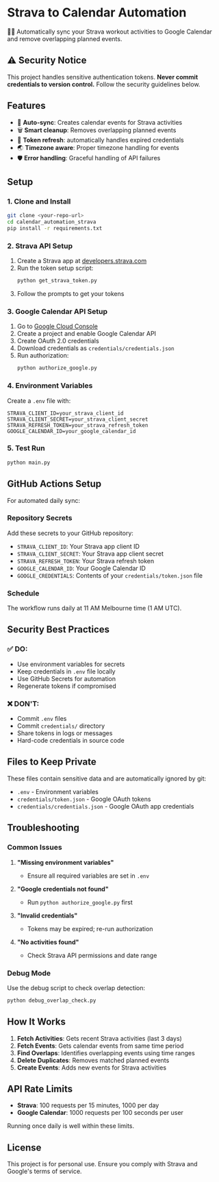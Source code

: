 # Strava to Calendar Automation

🏃‍♂️ Automatically sync your Strava workout activities to Google Calendar and remove overlapping planned events.

## ⚠️ Security Notice

This project handles sensitive authentication tokens. **Never commit credentials to version control.** Follow the security guidelines below.

## Features

- 📅 **Auto-sync**: Creates calendar events for Strava activities
- 🗑️ **Smart cleanup**: Removes overlapping planned events
- 🔄 **Token refresh**: automatically handles expired credentials
- 🌏 **Timezone aware**: Proper timezone handling for events
- 🛡️ **Error handling**: Graceful handling of API failures

## Setup

### 1. Clone and Install

```bash
git clone <your-repo-url>
cd calendar_automation_strava
pip install -r requirements.txt
```

### 2. Strava API Setup

1. Create a Strava app at [developers.strava.com](https://developers.strava.com)
2. Run the token setup script:
   ```bash
   python get_strava_token.py
   ```
3. Follow the prompts to get your tokens

### 3. Google Calendar API Setup

1. Go to [Google Cloud Console](https://console.cloud.google.com/)
2. Create a project and enable Google Calendar API
3. Create OAuth 2.0 credentials
4. Download credentials as `credentials/credentials.json`
5. Run authorization:
   ```bash
   python authorize_google.py
   ```

### 4. Environment Variables

Create a `.env` file with:

```env
STRAVA_CLIENT_ID=your_strava_client_id
STRAVA_CLIENT_SECRET=your_strava_client_secret
STRAVA_REFRESH_TOKEN=your_strava_refresh_token
GOOGLE_CALENDAR_ID=your_google_calendar_id
```

### 5. Test Run

```bash
python main.py
```

## GitHub Actions Setup

For automated daily sync:

### Repository Secrets

Add these secrets to your GitHub repository:

- `STRAVA_CLIENT_ID`: Your Strava app client ID
- `STRAVA_CLIENT_SECRET`: Your Strava app client secret  
- `STRAVA_REFRESH_TOKEN`: Your Strava refresh token
- `GOOGLE_CALENDAR_ID`: Your Google Calendar ID
- `GOOGLE_CREDENTIALS`: Contents of your `credentials/token.json` file

### Schedule

The workflow runs daily at 11 AM Melbourne time (1 AM UTC).

## Security Best Practices

### ✅ DO:
- Use environment variables for secrets
- Keep credentials in `.env` file locally
- Use GitHub Secrets for automation
- Regenerate tokens if compromised

### ❌ DON'T:
- Commit `.env` files
- Commit `credentials/` directory
- Share tokens in logs or messages
- Hard-code credentials in source code

## Files to Keep Private

These files contain sensitive data and are automatically ignored by git:

- `.env` - Environment variables
- `credentials/token.json` - Google OAuth tokens
- `credentials/credentials.json` - Google OAuth app credentials

## Troubleshooting

### Common Issues

1. **"Missing environment variables"**
   - Ensure all required variables are set in `.env`

2. **"Google credentials not found"**
   - Run `python authorize_google.py` first

3. **"Invalid credentials"**
   - Tokens may be expired; re-run authorization

4. **"No activities found"**
   - Check Strava API permissions and date range

### Debug Mode

Use the debug script to check overlap detection:

```bash
python debug_overlap_check.py
```

## How It Works

1. **Fetch Activities**: Gets recent Strava activities (last 3 days)
2. **Fetch Events**: Gets calendar events from same time period
3. **Find Overlaps**: Identifies overlapping events using time ranges
4. **Delete Duplicates**: Removes matched planned events
5. **Create Events**: Adds new events for Strava activities

## API Rate Limits

- **Strava**: 100 requests per 15 minutes, 1000 per day
- **Google Calendar**: 1000 requests per 100 seconds per user

Running once daily is well within these limits.

## License

This project is for personal use. Ensure you comply with Strava and Google's terms of service. 